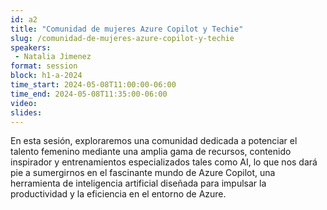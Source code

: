 ```yaml
---
id: a2
title: "Comunidad de mujeres Azure Copilot y Techie"
slug: /comunidad-de-mujeres-azure-copilot-y-techie
speakers:
 - Natalia Jimenez
format: session
block: h1-a-2024
time_start: 2024-05-08T11:00:00-06:00
time_end: 2024-05-08T11:35:00-06:00
video:
slides:
---
```


En esta sesión, exploraremos una comunidad dedicada a potenciar el talento femenino mediante una amplia gama de recursos, contenido inspirador y entrenamientos especializados tales como AI, lo que nos dará pie a sumergirnos en el fascinante mundo de Azure Copilot, una herramienta de inteligencia artificial diseñada para impulsar la productividad y la eficiencia en el entorno de Azure.
